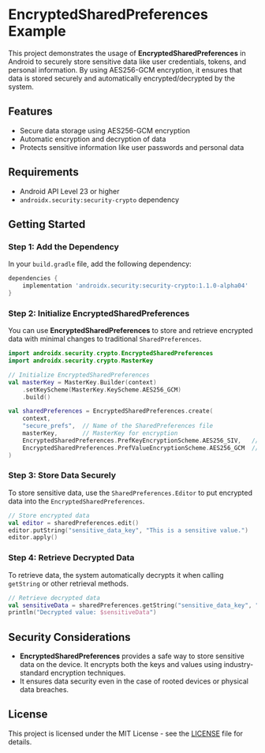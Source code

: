 # EncryptedSharedPreferences Example

This project demonstrates the usage of **EncryptedSharedPreferences** in Android to securely store sensitive data like user credentials, tokens, and personal information. By using AES256-GCM encryption, it ensures that data is stored securely and automatically encrypted/decrypted by the system.

## Features

- Secure data storage using AES256-GCM encryption
- Automatic encryption and decryption of data
- Protects sensitive information like user passwords and personal data

## Requirements

- Android API Level 23 or higher
- `androidx.security:security-crypto` dependency

## Getting Started

### Step 1: Add the Dependency

In your `build.gradle` file, add the following dependency:

```gradle
dependencies {
    implementation 'androidx.security:security-crypto:1.1.0-alpha04'
}
```

### Step 2: Initialize EncryptedSharedPreferences

You can use **EncryptedSharedPreferences** to store and retrieve encrypted data with minimal changes to traditional `SharedPreferences`.

```kotlin
import androidx.security.crypto.EncryptedSharedPreferences
import androidx.security.crypto.MasterKey

// Initialize EncryptedSharedPreferences
val masterKey = MasterKey.Builder(context)
    .setKeyScheme(MasterKey.KeyScheme.AES256_GCM)
    .build()

val sharedPreferences = EncryptedSharedPreferences.create(
    context,
    "secure_prefs",  // Name of the SharedPreferences file
    masterKey,       // MasterKey for encryption
    EncryptedSharedPreferences.PrefKeyEncryptionScheme.AES256_SIV,   // Key encryption scheme
    EncryptedSharedPreferences.PrefValueEncryptionScheme.AES256_GCM  // Value encryption scheme
)
```

### Step 3: Store Data Securely

To store sensitive data, use the `SharedPreferences.Editor` to put encrypted data into the `EncryptedSharedPreferences`.

```kotlin
// Store encrypted data
val editor = sharedPreferences.edit()
editor.putString("sensitive_data_key", "This is a sensitive value.")
editor.apply()
```

### Step 4: Retrieve Decrypted Data

To retrieve data, the system automatically decrypts it when calling `getString` or other retrieval methods.

```kotlin
// Retrieve decrypted data
val sensitiveData = sharedPreferences.getString("sensitive_data_key", "Default Value")
println("Decrypted value: $sensitiveData")
```

## Security Considerations

- **EncryptedSharedPreferences** provides a safe way to store sensitive data on the device. It encrypts both the keys and values using industry-standard encryption techniques.
- It ensures data security even in the case of rooted devices or physical data breaches.

## License

This project is licensed under the MIT License - see the [LICENSE](LICENSE) file for details.
